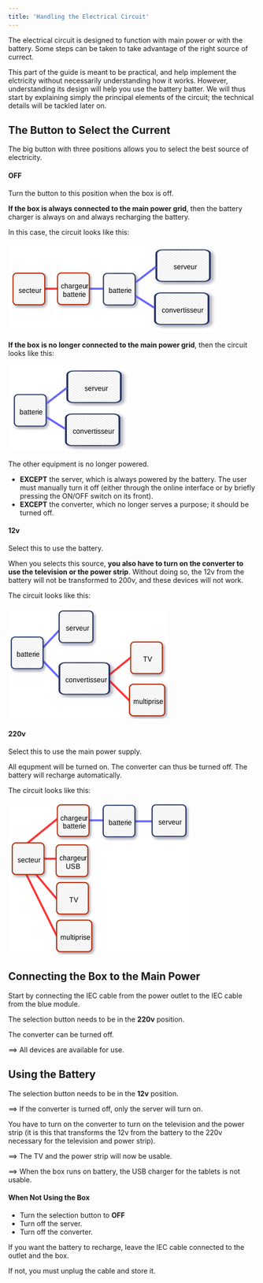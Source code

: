 ```yaml
---
title: 'Handling the Electrical Circuit'
---
```


The electrical circuit is designed to function with main power or with the battery.  Some steps can be taken to take advantage of the right source of currect.

This part of the guide is meant to be practical, and help implement the elctricity without necessarily understanding how it works.  However, understanding its design will help you use the battery batter.  We will thus start by explaining simply the principal elements of the circuit; the technical details will be tackled later on.

## The Button to Select the Current

The big button with three positions allows you to select the best source of electricity.

#### OFF

Turn the button to this position when the box is off.

**If the box is always connected to the main power grid**, then the battery charger is always on and always recharging the battery.

In this case, the circuit looks like this:

![](circuit-resume_off-sur-secteur.png)

**If the box is no longer connected to the main power grid**, then the circuit looks like this:

![](circuit-resume_off-debranche.png)

The other equipment is no longer powered.

* **EXCEPT** the server, which is always powered by the battery.  The user must manually turn it off (either through the online interface or by briefly pressing the ON/OFF switch on its front).
* **EXCEPT** the converter, which no longer serves a purpose; it should be turned off.

#### 12v

Select this to use the battery.

When you selects this source, **you also have to turn on the converter to use the television or the power strip**.  Without doing so, the 12v from the battery will not be transformed to 200v, and these devices will not work. 

The circuit looks like this:

![](circuit-resume_12v.png)

#### 220v

Select this to use the main power supply.

All equpment will be turned on.  The converter can thus be turned off.  The battery will recharge automatically.

The circuit looks like this:

![](circuit-resume_220v.png)

## Connecting the Box to the Main Power

Start by connecting the IEC cable from the power outlet to the IEC cable from the blue module.

The selection button needs to be in the **220v** position.

The converter can be turned off.

==&gt; All devices are available for use.

## Using the Battery

The selection button needs to be in the **12v** position.

==&gt; If the converter is turned off, only the server will turn on. 

You have to turn on the converter to turn on the television and the power strip (it is this that transforms the 12v from the battery to the 220v necessary for the television and power strip).

==&gt; The TV and the power strip will now be usable.

==&gt; When the box runs on battery, the USB charger for the tablets is not usable.

#### When Not Using the Box

* Turn the selection button to **OFF**
* Turn off the server.
* Turn off the converter.

If you want the battery to recharge, leave the IEC cable connected to the outlet and the box.

If not, you must unplug the cable and store it.